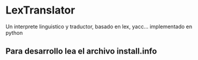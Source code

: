# LexTranslator

Un interprete linguistico y traductor, basado en lex, yacc... implementado en python

## Para desarrollo lea el archivo install.info

